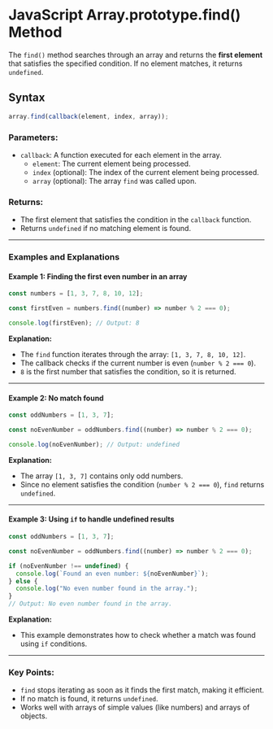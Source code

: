 
# JavaScript Array.prototype.find() Method

The `find()` method searches through an array and returns the **first element** that satisfies the specified condition. If no element matches, it returns `undefined`.

## Syntax
```javascript
array.find(callback(element, index, array));
```

### Parameters:
- `callback`: A function executed for each element in the array.
  - `element`: The current element being processed.
  - `index` (optional): The index of the current element being processed.
  - `array` (optional): The array `find` was called upon.

### Returns:
- The first element that satisfies the condition in the `callback` function.
- Returns `undefined` if no matching element is found.

---

### Examples and Explanations

#### Example 1: Finding the first even number in an array
```javascript
const numbers = [1, 3, 7, 8, 10, 12];

const firstEven = numbers.find((number) => number % 2 === 0);

console.log(firstEven); // Output: 8
```
**Explanation:**
- The `find` function iterates through the array: `[1, 3, 7, 8, 10, 12]`.
- The callback checks if the current number is even (`number % 2 === 0`).
- `8` is the first number that satisfies the condition, so it is returned.

---

#### Example 2: No match found
```javascript
const oddNumbers = [1, 3, 7];

const noEvenNumber = oddNumbers.find((number) => number % 2 === 0);

console.log(noEvenNumber); // Output: undefined
```
**Explanation:**
- The array `[1, 3, 7]` contains only odd numbers.
- Since no element satisfies the condition (`number % 2 === 0`), `find` returns `undefined`.

---

#### Example 3: Using `if` to handle undefined results
```javascript
const oddNumbers = [1, 3, 7];

const noEvenNumber = oddNumbers.find((number) => number % 2 === 0);

if (noEvenNumber !== undefined) {
  console.log(`Found an even number: ${noEvenNumber}`);
} else {
  console.log("No even number found in the array.");
}
// Output: No even number found in the array.
```
**Explanation:**
- This example demonstrates how to check whether a match was found using `if` conditions.

---

### Key Points:
- `find` stops iterating as soon as it finds the first match, making it efficient.
- If no match is found, it returns `undefined`.
- Works well with arrays of simple values (like numbers) and arrays of objects.
